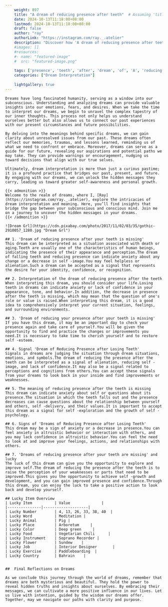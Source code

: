 ```yaml
---
    weight: 897
    title: "A dream of reducing presence after teeth"  # Assuming 'title' column exists
    date: 2024-10-13T11:18:00+08:00
    lastmod: 2024-10-13T11:18:00+08:00
    draft: false
    author: "ray"
    authorLink: "https://instagram.com/ray._.atelier"
    description: "Discover how 'A dream of reducing presence after teeth' can interpret your future and uncover its significant meanings in your life."
    #images: []
    #resources:
    #- name: "featured-image"
    #  src: "featured-image.png"
    
    tags: ['presence', 'teeth', 'after', 'dream', 'of', 'A', 'reducing']
    categories: ["Dream Interpretation"]
    
    lightgallery: true
---
```

    
    Dreams have long fascinated humanity, serving as a window into our subconscious. Understanding and analyzing dreams can provide valuable insights into our emotions, fears, and desires. When we take the time to interpret our dreams, we begin to unravel the complex tapestry of our inner thoughts. This process not only helps us understand ourselves better but also allows us to connect our past experiences with our present circumstances and future possibilities.
    
    By delving into the meanings behind specific dreams, we can gain clarity about unresolved issues from our past. These dreams often reflect our memories, traumas, and lessons learned, reminding us of what we need to confront or embrace. Moreover, dreams can serve as a guide for our future, revealing our aspirations and potential paths we may take. They can provide warnings or encouragement, nudging us toward decisions that align with our true selves.
    
    Ultimately, dream interpretation is more than just a curious pastime; it is a profound practice that bridges our past, present, and future. By engaging with our dreams, we can unlock the hidden messages they carry, leading us toward greater self-awareness and personal growth.
    
    {{< admonition >}}
    Welcome to the realm of dreams, where I, [Ray](https://instagram.com/ray._.atelier), explore the intricacies of dream interpretation and meaning. Here, you’ll find insights that bridge the gap between your subconscious and conscious mind. Join me on a journey to uncover the hidden messages in your dreams.
    {{< /admonition >}}
    
    ![Dream Grl](https://cdn.pixabay.com/photo/2017/11/02/03/35/gothic-2910057_1280.jpg "Dream Grl")
    
    ## 1. 'Dream of reducing presence after your teeth is missing'
    This dream can be interpreted as a situation associated with death or aging.Teeth are usually one of the characteristics of human beings, indicating the presence of their appearance and perception.The dream of falling teeth and reducing presence can indicate anxiety about any change or a decrease in self -image.You may feel helpless or alienation.Such a dream can be accepted as a signal that represents the desire for your identity, confidence, or recognition.
    
    ## 2. Interpretation of the dream of reducing presence after the teeth
    When interpreting this dream, you should consider your life.Losing teeth in dreams can indicate anxiety or lack of confidence in your appearance, tone, and behavior.In addition, the decrease in presence after the teeth is missing, which may mean that the question of one's role or value is raised.When interpreting this dream, it is a good idea to comprehensively interpret your current situation, feelings, and surrounding environments.
    
    ## 3. 'Dream of reducing your presence after your teeth is missing'
    If you have this dream, it may be an important day to check your presence again and take care of yourself.You will be given the opportunity to find and practice the changes or improvements you need.It is necessary to take time to cherish yourself and to restore self -esteem.
    
    ## 4. Signal 'Dream of Reducing Presence after Losing Teeth'
    Signals in dreams are judging the situation through dream situations, emotions, and symbols.The dream of reducing the presence after the teeth can be interpreted as a signal of alienation, reducing self -image, and lack of confidence.It may also be a signal related to perceptions and cognitions from others.You can accept these signals from your dreams to look back in your inside and find improvements or weaknesses.
    
    ## 5. The meaning of reducing presence after the teeth is missing
    This dream can indicate anxiety about self or questions about its presence.The situation in which the teeth falls out and the presence decreases can cause questions about the relationship between yourself and others, self -delivery, and their values.It is important to accept this dream as a signal for self -exploration and the growth of self -psychology.
    
    ## 6. Signs of 'Dreams of Reducing Presence after Losing Teeth'
    This dream may be a sign of anxiety or a decrease in presence.You can feel anxiety in altruistic behavior or interaction with others, and you may lack confidence in altruistic behavior.You can feel the need to look at and improve your feelings, actions, and relationships with others.
    
    ## 7. 'Dreams of reducing presence after your teeth are missing' and lucky
    The luck of this dream can give you the opportunity to explore and improve self.The dream of reducing the presence after the teeth is to raise the perception of your weaknesses or parts that need to be improved.This gives you the opportunity to achieve self -growth and development, and you can gain improved presence and confidence.Through this dream, you can enjoy the luck to take a positive action to look back and develop yourself.
    
    ## Lucky Item Overview
    | Lucky Item          | Value              |
    |---------------|--------------------|
    | Lucky Number        | 4, 13, 26, 33, 38, 40  |
    | Lucky Word          | Meditation |
    | Lucky Animal        | Pig |
    | Lucky Place         | Arboretum     |
    | Lucky Color         | Deep green     |
    | Lucky Food          | Vegetarian Chili      |
    | Lucky Instrument    | Soprano Recorder |
    | Lucky Flower        | Sundew    |
    | Lucky Job           | Interior Designer       |
    | Lucky Exercise      | Paddleboarding  |
    | Lucky Country       | Bahrain    |
    
    
    ##  Final Reflections on Dreams
    
    As we conclude this journey through the world of dreams, remember that dreams are both mysterious and beautiful. They hold the power to reveal hidden truths and insights about ourselves. By embracing their messages, we can cultivate a more positive influence in our lives. Let us live with intention, guided by the wisdom our dreams offer. Together, may we navigate our paths with clarity and purpose.
    